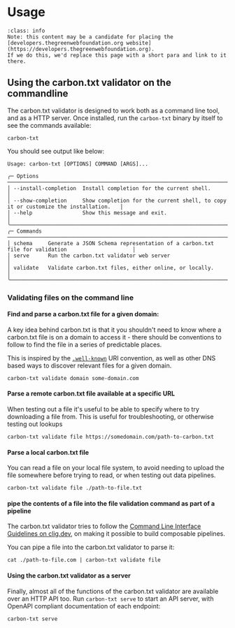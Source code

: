 # Usage

```{admonition} Info
:class: info
Note: this content may be a candidate for placing the [developers.thegreenwebfoundation.org website](https://developers.thegreenwebfoundation.org).
If we do this, we'd replace this page with a short para and link to it there.
```


## Using the carbon.txt validator on the commandline

The carbon.txt validator is designed to work both as a command line tool, and as a HTTP server. Once installed, run the `carbon-txt` binary by itself to see the commands available:

```
carbon-txt
```

You should see output like below:

```
Usage: carbon-txt [OPTIONS] COMMAND [ARGS]...

╭─ Options ────────────────────────────────────────────────────────────────────────────────────────────────╮
│ --install-completion  Install completion for the current shell.                                          │
│ --show-completion     Show completion for the current shell, to copy it or customize the installation.   │
│ --help                Show this message and exit.                                                        │
╰──────────────────────────────────────────────────────────────────────────────────────────────────────────╯
╭─ Commands ───────────────────────────────────────────────────────────────────────────────────────────────╮
│ schema     Generate a JSON Schema representation of a carbon.txt file for validation                     │
│ serve      Run the carbon.txt validator web server                                                       │
│ validate   Validate carbon.txt files, either online, or locally.                                         │
╰──────────────────────────────────────────────────────────────────────────────────────────────────────────╯
```

### Validating files on the command line

#### Find and parse a carbon.txt file for a given domain:

A key idea behind carbon.txt is that it you shouldn't need to know where a carbon.txt file is on a domain to access it - there should be conventions to follow to find the file in a series of predictable places.

This is inspired by the [`.well-known`](https://en.wikipedia.org/wiki/Well-known_URI) URI convention, as well as other DNS based ways to discover relevant files for a given domain.

```shell
carbon-txt validate domain some-domain.com
```

#### Parse a remote carbon.txt file available at a specific URL

When testing out a file it's useful to be able to specify where to try downloading a file from. This is useful for troubleshooting, or otherwise testing out lookups

```shell
carbon-txt validate file https://somedomain.com/path-to-carbon.txt
```


#### Parse a local carbon.txt file

You can read a file on your local file system, to avoid needing to upload the file somewhere before trying to read, or when testing out data pipelines.

```shell
carbon-txt validate file ./path-to-file.txt
```


#### pipe the contents of a file into the file validation command as part of a pipeline

The carbon.txt validator tries to follow the [Command Line Interface Guidelines on clig.dev](https://clig.dev), on making it possible to build composable pipelines.

You can pipe a file into the carbon.txt validator to parse it:

```shell
cat ./path-to-file.com | carbon-txt validate file
```


#### Using the carbon.txt validator as a server

Finally, almost all of the functions of the carbon.txt validator are available over an HTTP API too. Run `carbon-txt serve` to start an API server, with OpenAPI compliant documentation of each endpoint:


```shell
carbon-txt serve
```

